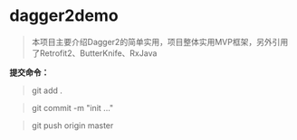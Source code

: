 # dagger2demo

> 本项目主要介绍Dagger2的简单实用，项目整体实用MVP框架，另外引用了Retrofit2、ButterKnife、RxJava

**提交命令：**

> git add .

> git commit -m "init ..."

> git push origin master